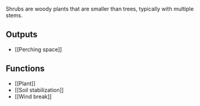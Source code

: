 Shrubs are woody plants that are smaller than trees, typically with multiple stems.

## Outputs
- [[Perching space]]
## Functions
- [[Plant]]
- [[Soil stabilization]]
- [[Wind break]]
